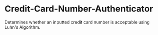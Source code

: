 # Credit-Card-Number-Authenticator
Determines whether an inputted credit card number is acceptable using Luhn's Algorithm.
